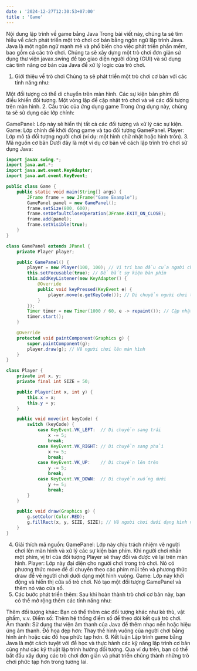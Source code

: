```yaml
---
date : '2024-12-27T12:30:53+07:00'
title : 'Game'
---
```


Nội dung lập trình về game bằng Java
Trong bài viết này, chúng ta sẽ tìm hiểu về cách phát triển một trò chơi cơ bản bằng ngôn ngữ lập trình Java. Java là một ngôn ngữ mạnh mẽ và phổ biến cho việc phát triển phần mềm, bao gồm cả các trò chơi. Chúng ta sẽ xây dựng một trò chơi đơn giản sử dụng thư viện javax.swing để tạo giao diện người dùng (GUI) và sử dụng các tính năng cơ bản của Java để xử lý logic của trò chơi.

1. Giới thiệu về trò chơi
Chúng ta sẽ phát triển một trò chơi cơ bản với các tính năng như:

Một đối tượng có thể di chuyển trên màn hình.
Các sự kiện bàn phím để điều khiển đối tượng.
Một vòng lặp để cập nhật trò chơi và vẽ các đối tượng trên màn hình.
2. Cấu trúc của ứng dụng game
Trong ứng dụng này, chúng ta sẽ sử dụng các lớp chính:

GamePanel: Lớp này sẽ hiển thị tất cả các đối tượng và xử lý các sự kiện.
Game: Lớp chính để khởi động game và tạo đối tượng GamePanel.
Player: Lớp mô tả đối tượng người chơi (ví dụ: một hình chữ nhật hoặc hình tròn).
3. Mã nguồn cơ bản
Dưới đây là một ví dụ cơ bản về cách lập trình trò chơi sử dụng Java:


```java
import javax.swing.*;
import java.awt.*;
import java.awt.event.KeyAdapter;
import java.awt.event.KeyEvent;

public class Game {
    public static void main(String[] args) {
        JFrame frame = new JFrame("Game Example");
        GamePanel panel = new GamePanel();
        frame.setSize(800, 600);
        frame.setDefaultCloseOperation(JFrame.EXIT_ON_CLOSE);
        frame.add(panel);
        frame.setVisible(true);
    }
}

class GamePanel extends JPanel {
    private Player player;

    public GamePanel() {
        player = new Player(100, 100); // Vị trí ban đầu của người chơi
        this.setFocusable(true); // Để bắt sự kiện bàn phím
        this.addKeyListener(new KeyAdapter() {
            @Override
            public void keyPressed(KeyEvent e) {
                player.move(e.getKeyCode()); // Di chuyển người chơi theo phím
            }
        });
        Timer timer = new Timer(1000 / 60, e -> repaint()); // Cập nhật 60 lần mỗi giây
        timer.start();
    }

    @Override
    protected void paintComponent(Graphics g) {
        super.paintComponent(g);
        player.draw(g); // Vẽ người chơi lên màn hình
    }
}

class Player {
    private int x, y;
    private final int SIZE = 50;

    public Player(int x, int y) {
        this.x = x;
        this.y = y;
    }

    public void move(int keyCode) {
        switch (keyCode) {
            case KeyEvent.VK_LEFT:  // Di chuyển sang trái
                x -= 5;
                break;
            case KeyEvent.VK_RIGHT: // Di chuyển sang phải
                x += 5;
                break;
            case KeyEvent.VK_UP:    // Di chuyển lên trên
                y -= 5;
                break;
            case KeyEvent.VK_DOWN:  // Di chuyển xuống dưới
                y += 5;
                break;
        }
    }

    public void draw(Graphics g) {
        g.setColor(Color.RED);
        g.fillRect(x, y, SIZE, SIZE); // Vẽ người chơi dưới dạng hình vuông
    }
}
```
4. Giải thích mã nguồn:
GamePanel: Lớp này chịu trách nhiệm vẽ người chơi lên màn hình và xử lý các sự kiện bàn phím. Khi người chơi nhấn một phím, vị trí của đối tượng Player sẽ thay đổi và được vẽ lại trên màn hình.
Player: Lớp này đại diện cho người chơi trong trò chơi. Nó có phương thức move để di chuyển theo các phím mũi tên và phương thức draw để vẽ người chơi dưới dạng một hình vuông.
Game: Lớp này khởi động và hiển thị cửa sổ trò chơi. Nó tạo một đối tượng GamePanel và thêm nó vào cửa sổ.
5. Các bước phát triển thêm:
Sau khi hoàn thành trò chơi cơ bản này, bạn có thể mở rộng thêm các tính năng như:

Thêm đối tượng khác: Bạn có thể thêm các đối tượng khác như kẻ thù, vật phẩm, v.v.
Điểm số: Thêm hệ thống điểm số để theo dõi kết quả trò chơi.
Âm thanh: Sử dụng thư viện âm thanh của Java để thêm nhạc nền hoặc hiệu ứng âm thanh.
Đồ họa đẹp hơn: Thay thế hình vuông của người chơi bằng hình ảnh hoặc các đồ họa phức tạp hơn.
6. Kết luận
Lập trình game bằng Java là một cách tuyệt vời để học và thực hành các kỹ năng lập trình cơ bản cũng như các kỹ thuật lập trình hướng đối tượng. Qua ví dụ trên, bạn có thể bắt đầu xây dựng các trò chơi đơn giản và phát triển chúng thành những trò chơi phức tạp hơn trong tương lai.